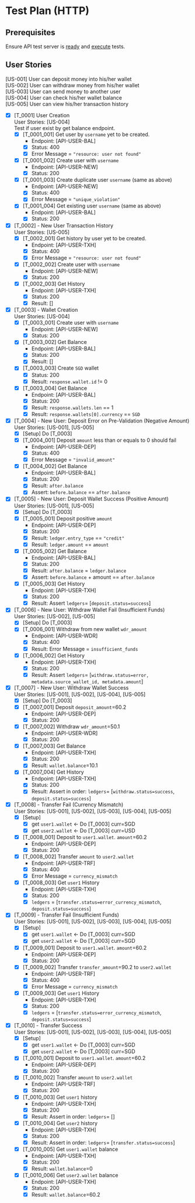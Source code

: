 # Test Plan (HTTP)

## Prerequisites

Ensure API test server is [ready](./readme.md#setup-local-environment) and [execute](./readme.md#run-e2e-tests) tests.

## User Stories

[US-001] User can deposit money into his/her wallet\
[US-002] User can withdraw money from his/her wallet\
[US-003] User can send money to another user\
[US-004] User can check his/her wallet balance\
[US-005] User can view his/her transaction history

- [x] [T_0001] User Creation\
  User Stories: [US-004]\
  Test if user exist by get balance endpoint.
    - [x] [T_0001_001] Get user by `username` yet to be created.
        - Endpoint: [API-USER-BAL]
        - [x] Status: 400
        - [x] Error Message = `"resource: user not found"`
    - [x] [T_0001_002] Create user with `username`
        - Endpoint: [API-USER-NEW]
        - [x] Status: 200
    - [x] [T_0001_003] Create duplicate user `username` (same as above)
        - Endpoint: [API-USER-NEW]
        - [x] Status: 400
        - [x] Error Message = `"unique_violation"`
    - [x] [T_0001_004] Get existing user `username` (same as above)
        - Endpoint: [API-USER-BAL]
        - [x] Status: 200

- [x] [T_0002] - New User Transaction History\
  User Stories: [US-005]
    - [x] [T_0002_001] Get history by user yet to be created.
        - Endpoint: [API-USER-TXH]
        - [x] Status: 400
        - [x] Error Message = `"resource: user not found"`
    - [x] [T_0002_002] Create user with `username`
        - Endpoint: [API-USER-NEW]
        - [x] Status: 200
    - [x] [T_0002_003] Get History
        - Endpoint: [API-USER-TXH]
        - [x] Status: 200
        - [x] Result: []
- [x] [T_0003] - Wallet Creation\
  User Stories: [US-004]
    - [x] [T_0003_001] Create user with `username`
        - Endpoint: [API-USER-NEW]
        - [x] Status: 200
    - [x] [T_0003_002] Get Balance
        - Endpoint: [API-USER-BAL]
        - [x] Status: 200
        - [x] Result: []
    - [x] [T_0003_003] Create `SGD` wallet
        - [x] Status: 200
        - [x] Result: `response.wallet.id` != 0
    - [x] [T_0003_004] Get Balance
        - Endpoint: [API-USER-BAL]
        - [x] Status: 200
        - [x] Result: `response.wallets.len` == 1
        - [x] Result: `response.wallets[0].currency` == `SGD`
- [x] [T_0004] - New User: Deposit Error on Pre-Validation (Negative Amount)\
  User Stories: [US-001], [US-005]
    - [x] [Setup] Do [T_0003]
    - [x] [T_0004_001] Deposit `amount` less than or equals to 0 should fail
        - Endpoint: [API-USER-DEP]
        - [x] Status: 400
        - [x] Error Message = `"invalid_amount"`
    - [x] [T_0004_002] Get Balance
        - Endpoint: [API-USER-BAL]
        - [x] Status: 200
        - [x] Result: `after.balance`
        - [x] Assert: `before.balance` == `after.balance`
- [x] [T_0005] - New User: Deposit Wallet Success (Positive Amount)\
  User Stories: [US-001], [US-005]
    - [x] [Setup] Do [T_0003]
    - [x] [T_0005_001] Deposit positive `amount`
        - Endpoint: [API-USER-DEP]
        - [x] Status: 200
        - [x] Result: `ledger.entry_type` == `"credit"`
        - [x] Result: `ledger.amount` == `amount`
    - [x] [T_0005_002] Get Balance
        - Endpoint: [API-USER-BAL]
        - [x] Status: 200
        - [x] Result: `after.balance` = `ledger.balance`
        - [x] Assert: `before.balance` + amount == `after.balance`
    - [x] [T_0005_003] Get History
        - Endpoint: [API-USER-TXH]
        - [x] Status: 200
        - [x] Result: Assert `ledgers`= [`deposit.status=success`]
- [x] [T_0006] - New User: Withdraw Wallet Fail (Insufficient Funds)\
  User Stories: [US-002], [US-005]
    - [x] [Setup] Do [T_0003]
    - [x] [T_0006_001] Withdraw from new wallet `wdr_amount`
        - Endpoint: [API-USER-WDR]
        - [x] Status: 400
        - [x] Result: Error Message = `insufficient_funds`
    - [x] [T_0006_002] Get History
        - Endpoint: [API-USER-TXH]
        - [x] Status: 200
        - [x] Result: Assert `ledgers`= [`withdraw.status=error, metadata.source_wallet_id, metadata.amount`]
- [x] [T_0007] - New User: Withdraw Wallet Success\
  User Stories: [US-001], [US-002], [US-004], [US-005]
    - [x] [Setup] Do [T_0003]
    - [x] [T_0007_001] Deposit `deposit_amount`=60.2
        - Endpoint: [API-USER-DEP]
        - [x] Status: 200
    - [x] [T_0007_002] Withdraw `wdr_amount`=50.1
        - Endpoint: [API-USER-WDR]
        - [x] Status: 200
    - [x] [T_0007_003] Get Balance
        - Endpoint: [API-USER-TXH]
        - [x] Status: 200
        - [x] Result: `wallet.balance`=10.1
    - [x] [T_0007_004] Get History
        - Endpoint: [API-USER-TXH]
        - [x] Status: 200
        - [x] Result: Assert in order: `ledgers`= [`withdraw.status=success`, `deposit.status=success`]
- [x] [T_0008] - Transfer Fail (Currency Mismatch)\
  User Stories: [US-001], [US-002], [US-003], [US-004], [US-005]
    - [x] [Setup]
        - [x] get `user1.wallet` <- Do [T_0003] curr=SGD
        - [x] get `user2.wallet` <- Do [T_0003] curr=USD
    - [x] [T_0008_001] Deposit to `user1.wallet`. `amount`=60.2
        - Endpoint: [API-USER-DEP]
        - [x] Status: 200
    - [x] [T_0008_002] Transfer `amount` to `user2.wallet`
        - Endpoint: [API-USER-TRF]
        - [x] Status: 400
        - [x] Error Message = `currency_mismatch`
    - [x] [T_0008_003] Get `user1` History
        - Endpoint: [API-USER-TXH]
        - [x] Status: 200
        - [x] `ledgers` = [`transfer.status=error_currency_mismatch`, `deposit.status=success`]
- [x] [T_0009] - Transfer Fail (Insufficient Funds)\
  User Stories: [US-001], [US-002], [US-003], [US-004], [US-005]
    - [x] [Setup]
        - [x] get `user1.wallet` <- Do [T_0003] curr=SGD
        - [x] get `user2.wallet` <- Do [T_0003] curr=SGD
    - [x] [T_0009_001] Deposit to `user1.wallet`. `amount`=60.2
        - Endpoint: [API-USER-DEP]
        - [x] Status: 200
    - [x] [T_0009_002] Transfer `transfer_amount`=90.2 to `user2.wallet`
        - Endpoint: [API-USER-TRF]
        - [x] Status: 400
        - [x] Error Message = `currency_mismatch`
    - [x] [T_0009_003] Get `user1` History
        - Endpoint: [API-USER-TXH]
        - [x] Status: 200
        - [x] `ledgers` = [`transfer.status=error_currency_mismatch`, `deposit.status=success`]
- [x] [T_0010] - Transfer Success\
  User Stories: [US-001], [US-002], [US-003], [US-004], [US-005]
    - [x] [Setup]
        - [x] get `user1.wallet` <- Do [T_0003] curr=SGD
        - [x] get `user2.wallet` <- Do [T_0003] curr=SGD
    - [x] [T_0010_001] Deposit to `user1.wallet`. `amount`=60.2
        - Endpoint: [API-USER-DEP]
        - [x] Status: 200
    - [x] [T_0010_002] Transfer `amount` to `user2.wallet`
        - Endpoint: [API-USER-TRF]
        - [x] Status: 200
    - [x] [T_0010_003] Get `user1` history
        - Endpoint: [API-USER-TXH]
        - [x] Status: 200
        - [x] Result: Assert in order: `ledgers`= []
    - [x] [T_0010_004] Get `user2` history
        - Endpoint: [API-USER-TXH]
        - [x] Status: 200
        - [x] Result: Assert in order: `ledgers`= [`transfer.status=success`]
    - [x] [T_0010_005] Get `user1.wallet` balance
        - Endpoint: [API-USER-TXH]
        - [x] Status: 200
        - [x] Result: `wallet.balance`=0
    - [x] [T_0010_006] Get `user2.wallet` balance
        - Endpoint: [API-USER-TXH]
        - [x] Status: 200
        - [x] Result: `wallet.balance`=60.2